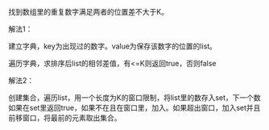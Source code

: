 找到数组里的重复数字满足两者的位置差不大于K。

解法1：

建立字典，key为出现过的数字。value为保存该数字的位置的list。

遍历字典，求排序后list的相邻差值，有<=K则返回true，否则false

解法2：

创建集合，遍历list，用一个长度为K的窗口限制，将list里的数存入set，下一个数如果在set里返回true，如果不在且在窗口里，加入。如果超出窗口，加入set并且前移窗口，将最前的元素取出集合。